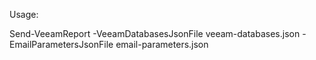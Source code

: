 Usage:

Send-VeeamReport -VeeamDatabasesJsonFile veeam-databases.json -EmailParametersJsonFile email-parameters.json 



